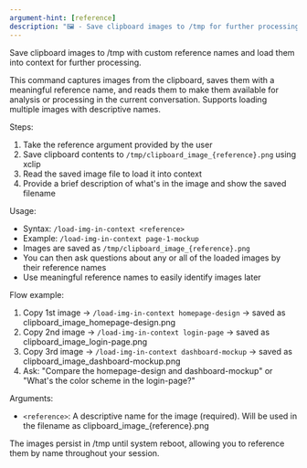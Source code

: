 ```yaml
---
argument-hint: [reference]
description: "🖼️ - Save clipboard images to /tmp for further processing."
---
```


Save clipboard images to /tmp with custom reference names and load them into context for further processing.

This command captures images from the clipboard, saves them with a meaningful reference name, and reads them to make them available for analysis or processing in the current conversation. Supports loading multiple images with descriptive names.

Steps:
1. Take the reference argument provided by the user
2. Save clipboard contents to `/tmp/clipboard_image_{reference}.png` using xclip
3. Read the saved image file to load it into context
4. Provide a brief description of what's in the image and show the saved filename

Usage:
- Syntax: `/load-img-in-context <reference>`
- Example: `/load-img-in-context page-1-mockup`
- Images are saved as `/tmp/clipboard_image_{reference}.png`
- You can then ask questions about any or all of the loaded images by their reference names
- Use meaningful reference names to easily identify images later

Flow example:
1. Copy 1st image → `/load-img-in-context homepage-design` → saved as clipboard_image_homepage-design.png
2. Copy 2nd image → `/load-img-in-context login-page` → saved as clipboard_image_login-page.png
3. Copy 3rd image → `/load-img-in-context dashboard-mockup` → saved as clipboard_image_dashboard-mockup.png
4. Ask: "Compare the homepage-design and dashboard-mockup" or "What's the color scheme in the login-page?"

Arguments:
- `<reference>`: A descriptive name for the image (required). Will be used in the filename as clipboard_image_{reference}.png

The images persist in /tmp until system reboot, allowing you to reference them by name throughout your session.
